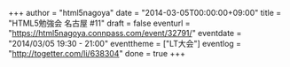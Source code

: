 +++
author = "html5nagoya"
date = "2014-03-05T00:00:00+09:00"
title = "HTML5勉強会 名古屋 #11"
draft = false
eventurl = "https://html5nagoya.connpass.com/event/32791/"
eventdate = "2014/03/05 19:30 - 21:00"
eventtheme = ["LT大会"]
eventlog = "http://togetter.com/li/638304"
done = true
+++
